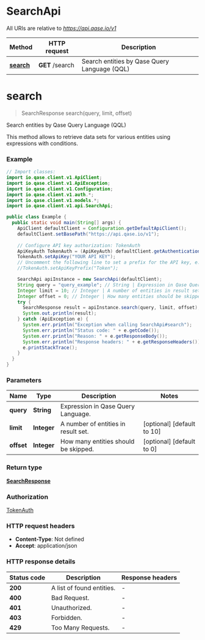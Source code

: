 # SearchApi

All URIs are relative to *https://api.qase.io/v1*

| Method | HTTP request | Description |
|------------- | ------------- | -------------|
| [**search**](SearchApi.md#search) | **GET** /search | Search entities by Qase Query Language (QQL) |


<a id="search"></a>
# **search**
> SearchResponse search(query, limit, offset)

Search entities by Qase Query Language (QQL)

This method allows to retrieve data sets for various entities using expressions with conditions. 

### Example
```java
// Import classes:
import io.qase.client.v1.ApiClient;
import io.qase.client.v1.ApiException;
import io.qase.client.v1.Configuration;
import io.qase.client.v1.auth.*;
import io.qase.client.v1.models.*;
import io.qase.client.v1.api.SearchApi;

public class Example {
  public static void main(String[] args) {
    ApiClient defaultClient = Configuration.getDefaultApiClient();
    defaultClient.setBasePath("https://api.qase.io/v1");
    
    // Configure API key authorization: TokenAuth
    ApiKeyAuth TokenAuth = (ApiKeyAuth) defaultClient.getAuthentication("TokenAuth");
    TokenAuth.setApiKey("YOUR API KEY");
    // Uncomment the following line to set a prefix for the API key, e.g. "Token" (defaults to null)
    //TokenAuth.setApiKeyPrefix("Token");

    SearchApi apiInstance = new SearchApi(defaultClient);
    String query = "query_example"; // String | Expression in Qase Query Language.
    Integer limit = 10; // Integer | A number of entities in result set.
    Integer offset = 0; // Integer | How many entities should be skipped.
    try {
      SearchResponse result = apiInstance.search(query, limit, offset);
      System.out.println(result);
    } catch (ApiException e) {
      System.err.println("Exception when calling SearchApi#search");
      System.err.println("Status code: " + e.getCode());
      System.err.println("Reason: " + e.getResponseBody());
      System.err.println("Response headers: " + e.getResponseHeaders());
      e.printStackTrace();
    }
  }
}
```

### Parameters

| Name | Type | Description  | Notes |
|------------- | ------------- | ------------- | -------------|
| **query** | **String**| Expression in Qase Query Language. | |
| **limit** | **Integer**| A number of entities in result set. | [optional] [default to 10] |
| **offset** | **Integer**| How many entities should be skipped. | [optional] [default to 0] |

### Return type

[**SearchResponse**](SearchResponse.md)

### Authorization

[TokenAuth](../README.md#TokenAuth)

### HTTP request headers

 - **Content-Type**: Not defined
 - **Accept**: application/json

### HTTP response details
| Status code | Description | Response headers |
|-------------|-------------|------------------|
| **200** | A list of found entities. |  -  |
| **400** | Bad Request. |  -  |
| **401** | Unauthorized. |  -  |
| **403** | Forbidden. |  -  |
| **429** | Too Many Requests. |  -  |

